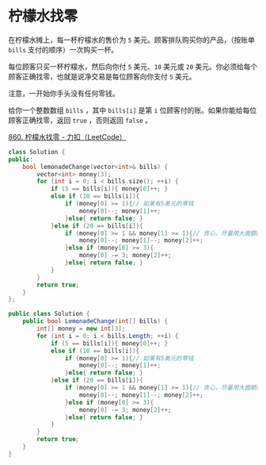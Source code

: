 # 柠檬水找零

在柠檬水摊上，每一杯柠檬水的售价为 `5` 美元。顾客排队购买你的产品，（按账单 `bills` 支付的顺序）一次购买一杯。

每位顾客只买一杯柠檬水，然后向你付 `5` 美元、`10` 美元或 `20` 美元。你必须给每个顾客正确找零，也就是说净交易是每位顾客向你支付 `5` 美元。

注意，一开始你手头没有任何零钱。

给你一个整数数组 `bills` ，其中 `bills[i]` 是第 `i` 位顾客付的账。如果你能给每位顾客正确找零，返回 `true` ，否则返回 `false` 。

[860. 柠檬水找零 - 力扣（LeetCode）](https://leetcode.cn/problems/lemonade-change/description/)

```c++
class Solution {
public:
    bool lemonadeChange(vector<int>& bills) {
        vector<int> money(3);
        for (int i = 0; i < bills.size(); ++i) {
            if (5 == bills[i]){ money[0]++; }
            else if (10 == bills[i]){
                if (money[0] >= 1){// 如果有5美元的零钱
                    money[0]--; money[1]++;
                }else{ return false; }
            }else if (20 == bills[i]){
                if (money[0] >= 1 && money[1] >= 1){// 贪心，尽量用大面额的找钱
                    money[0]--; money[1]--; money[2]++;
                }else if (money[0] >= 3){
                    money[0] -= 3; money[2]++;
                }else{ return false; }
            }
        }
        return true;
    }
};
```

```c#
public class Solution {
    public bool LemonadeChange(int[] bills) {
        int[] money = new int[3];
        for (int i = 0; i < bills.Length; ++i) {
            if (5 == bills[i]){ money[0]++; }
            else if (10 == bills[i]){
                if (money[0] >= 1){// 如果有5美元的零钱
                    money[0]--; money[1]++;
                }else{ return false; }
            }else if (20 == bills[i]){
                if (money[0] >= 1 && money[1] >= 1){// 贪心，尽量用大面额的找钱
                    money[0]--; money[1]--; money[2]++;
                }else if (money[0] >= 3){
                    money[0] -= 3; money[2]++;
                }else{ return false; }
            }
        }
        return true;
    }
}
```

